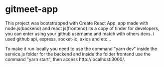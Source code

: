 # gitmeet-app
This project was bootstrapped with Create React App.
app made with node.js(backend) and react js(frontend)
its a copy of tinder for developers, you can enter using your github username and match with others devs.
i used github api, express, socket-io, axios and etc...

To make it run locally you need to use the command "yarn dev" inside the service.js folder for the backend
and inside the folder frontend use the command "yarn start", then access http://localhost:3000/.
